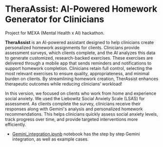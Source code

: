 # TheraAssist: AI-Powered Homework Generator for Clinicians

Project for MEXA (Mental Health x AI) hackathon.

**TheraAssist** is an AI-powered assistant designed to help clinicians create personalized homework assignments for clients. Clinicians provide assessment surveys, which clients complete, and the AI analyzes this data to generate customized, research-backed exercises. These exercises are delivered through a mobile app that sends reminders and notifications to support homework completion. Clinicians retain full control, selecting the most relevant exercises to ensure quality, appropriateness, and minimal burden on clients. By streamlining homework creation, TherAssist enhances therapeutic outcomes while reducing clinicians’ workload! 

In this version, we focused on clients who work from home and experience social anxiety. We used the Liebowitz Social Anxiety Scale (LSAS) for assessment. As clients complete the survey, clinicians receive their responses along with Gemini's analysis and personalized homework recommendations. This helps clinicians quickly assess social anxiety levels, track progress over time, and provide targeted interventions more efficiently.

- [Gemini_integration.ipynb](https://github.com/SoroushZiaee/MexaHackathon2025Mentalytics/blob/main/Gemini_integration.ipynb) notebook has the step by step Gemini integration, as well as example cases. 

